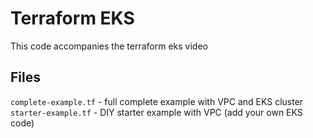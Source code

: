 # Terraform EKS

This code accompanies the terraform eks video

## Files

`complete-example.tf` - full complete example with VPC and EKS cluster
`starter-example.tf` - DIY starter example with VPC (add your own EKS code)
